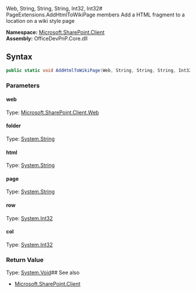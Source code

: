Web, String, String, String, Int32, Int32# PageExtensions.AddHtmlToWikiPage members
Add a HTML fragment to a location on a wiki style page  

**Namespace:** [Microsoft.SharePoint.Client](Microsoft.SharePoint.Client.md)  
**Assembly:** OfficeDevPnP.Core.dll  
## Syntax
```C#
public static void AddHtmlToWikiPage(Web, String, String, String, Int32, Int32)
```
### Parameters
#### web
Type: [Microsoft.SharePoint.Client.Web](Microsoft.SharePoint.Client.Web.md) 
#### 
#### folder
Type: [System.String](System.String.md) 
#### 
#### html
Type: [System.String](System.String.md) 
#### 
#### page
Type: [System.String](System.String.md) 
#### 
#### row
Type: [System.Int32](System.Int32.md) 
#### 
#### col
Type: [System.Int32](System.Int32.md) 
#### 
### Return Value
Type: [System.Void](System.Void.md)## See also
- [Microsoft.SharePoint.Client](Microsoft.SharePoint.Client.md)
